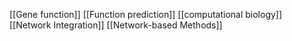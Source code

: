 [[Gene function]]
[[Function prediction]]
[[computational biology]]
[[Network Integration]]
[[Network-based Methods]]

